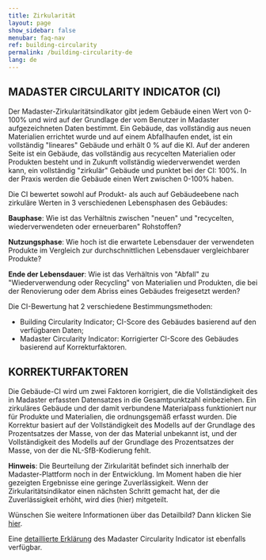 ```yaml
---
title: Zirkularität
layout: page
show_sidebar: false
menubar: faq-nav
ref: building-circularity
permalink: /building-circularity-de
lang: de
---
```


## MADASTER CIRCULARITY INDICATOR (CI)
Der Madaster-Zirkularitätsindikator gibt jedem Gebäude einen Wert von 0-100% und wird auf der Grundlage der vom Benutzer in Madaster aufgezeichneten Daten bestimmt. Ein Gebäude, das vollständig aus neuen Materialien errichtet wurde und auf einem Abfallhaufen endet, ist ein vollständig "lineares" Gebäude und erhält 0 % auf die KI. Auf der anderen Seite ist ein Gebäude, das vollständig aus recycelten Materialien oder Produkten besteht und in Zukunft vollständig wiederverwendet werden kann, ein vollständig "zirkulär" Gebäude und punktet bei der CI: 100%. In der Praxis werden die Gebäude einen Wert zwischen 0-100% haben.

Die CI bewertet sowohl auf Produkt- als auch auf Gebäudeebene nach zirkuläre Werten in 3 verschiedenen Lebensphasen des Gebäudes:

**Bauphase**: Wie ist das Verhältnis zwischen "neuen" und "recycelten, wiederverwendeten oder erneuerbaren" Rohstoffen?

**Nutzungsphase**: Wie hoch ist die erwartete Lebensdauer der verwendeten Produkte im Vergleich zur durchschnittlichen Lebensdauer vergleichbarer Produkte?

**Ende der Lebensdauer**: Wie ist das Verhältnis von "Abfall" zu "Wiederverwendung oder Recycling" von Materialien und Produkten, die bei der Renovierung oder dem Abriss eines Gebäudes freigesetzt werden?

Die CI-Bewertung hat 2 verschiedene Bestimmungsmethoden:
- Building Circularity Indicator; CI-Score des Gebäudes basierend auf den verfügbaren Daten;
- Madaster Circularity Indicator: Korrigierter CI-Score des Gebäudes basierend auf Korrekturfaktoren.

## KORREKTURFAKTOREN
Die Gebäude-CI wird um zwei Faktoren korrigiert, die die Vollständigkeit des in Madaster erfassten Datensatzes in die Gesamtpunktzahl einbeziehen. Ein zirkuläres Gebäude und der damit verbundene Materialpass funktioniert nur für Produkte und Materialien, die ordnungsgemäß erfasst wurden. Die Korrektur basiert auf der Vollständigkeit des Modells auf der Grundlage des Prozentsatzes der Masse, von der das Material unbekannt ist, und der Vollständigkeit des Modells auf der Grundlage des Prozentsatzes der Masse, von der die NL-SfB-Kodierung fehlt.

**Hinweis**: Die Beurteilung der Zirkularität befindet sich innerhalb der Madaster-Plattform noch in der Entwicklung. Im Moment haben die hier gezeigten Ergebnisse eine geringe Zuverlässigkeit. Wenn der Zirkularitätsindikator einen nächsten Schritt gemacht hat, der die Zuverlässigkeit erhöht, wird dies (hier) mitgeteilt.

Wünschen Sie weitere Informationen über das Detailbild? Dann klicken Sie <a href="https://docs.madaster.com/building-circularity-details-de">hier</a>.

Eine <a href="https://docs.madaster.com/files/Madaster_Circularity_Indicator_explained_v1.1.pdf">detaillierte Erklärung</a> des Madaster Circularity Indicator ist ebenfalls verfügbar.
